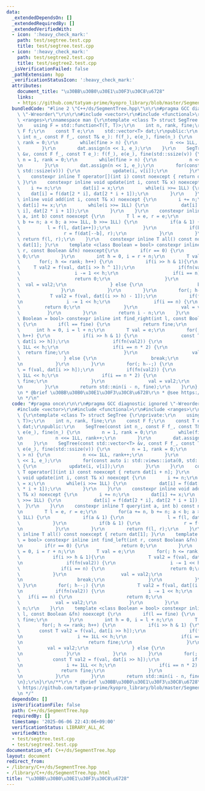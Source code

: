 ```yaml
---
data:
  _extendedDependsOn: []
  _extendedRequiredBy: []
  _extendedVerifiedWith:
  - icon: ':heavy_check_mark:'
    path: test/segtree.test.cpp
    title: test/segtree.test.cpp
  - icon: ':heavy_check_mark:'
    path: test/segtree2.test.cpp
    title: test/segtree2.test.cpp
  _isVerificationFailed: false
  _pathExtension: hpp
  _verificationStatusIcon: ':heavy_check_mark:'
  attributes:
    document_title: "\u30BB\u30B0\u30E1\u30F3\u30C8\u6728"
    links:
    - https://github.com/tatyam-prime/kyopro_library/blob/master/SegmentTree.cpp
  bundledCode: "#line 2 \"C++/ds/SegmentTree.hpp\"\n\r\n#pragma GCC diagnostic ignored\
    \ \"-Wreorder\"\r\n\r\n#include <vector>\r\n#include <functional>\r\n#include\
    \ <ranges>\r\nnamespace man {\r\ntemplate <class T> struct SegTree {\r\nprivate:\r\
    \n    using F = std::function<T(T, T)>;\r\n    int n, rank, fine;\r\n    const\
    \ F f;\r\n    const T e;\r\n    std::vector<T> dat;\r\npublic:\r\n    SegTree(const\
    \ int n_, const F f_, const T& e_): f(f_), e(e_), fine(n_) {\r\n        n = 1,\
    \ rank = 0;\r\n        while(fine > n) {\r\n            n <<= 1LL, rank++;\r\n\
    \        }\r\n        dat.assign(n << 1, e_);\r\n    }\r\n    SegTree(const std::vector<T>\
    \ &v, const F f_, const T e_): f(f_), e(e_), fine(std::ssize(v)) {\r\n       \
    \ n = 1, rank = 0;\r\n        while(fine > n) {\r\n            n <<= 1LL, rank++;\r\
    \n        }\r\n        dat.assign(n << 1, e_);\r\n        for(const auto i: std::views::iota(0,\
    \ std::ssize(v))) {\r\n            update(i, v[i]);\r\n        }\r\n    }\r\n\
    \    constexpr inline T operator[](int i) const noexcept { return dat[i + n];\
    \ }\r\n    constexpr inline void update(int i, const T& x) noexcept {\r\n    \
    \    i += n;\r\n        dat[i] = x;\r\n        while(i >>= 1LL) {\r\n        \
    \    dat[i] = f(dat[2 * i], dat[2 * i + 1]);\r\n        }\r\n    }\r\n    constexpr\
    \ inline void add(int i, const T& x) noexcept {\r\n        i += n;\r\n       \
    \ dat[i] += x;\r\n        while(i >>= 1LL) {\r\n            dat[i] = f(dat[2 *\
    \ i], dat[2 * i + 1]);\r\n        }\r\n    }\r\n    constexpr inline T query(int\
    \ a, int b) const noexcept {\r\n        T l = e, r = e;\r\n        for(a += n,\
    \ b += n; a < b; a >>= 1LL, b >>= 1LL) {\r\n            if(a & 1) {\r\n      \
    \          l = f(l, dat[a++]);\r\n            }\r\n            if(b & 1) {\r\n\
    \                r = f(dat[--b], r);\r\n            }\r\n        }\r\n       \
    \ return f(l, r);\r\n    }\r\n    constexpr inline T all() const noexcept { return\
    \ dat[1]; }\r\n    template <class Boolean = bool> constexpr inline int find_left(int\
    \ r, const Boolean &fn) noexcept{\r\n        if(r == 0) {\r\n            return\
    \ 0;\r\n        }\r\n        int h = 0, i = r + n;\r\n        T val = e;\r\n \
    \       for(; h <= rank; h++) {\r\n            if(i >> h & 1){\r\n           \
    \     T val2 = f(val, dat[i >> h ^ 1]);\r\n                if(fn(val2)) {\r\n\
    \                    i -= 1 << h;\r\n                    if(i == n) {\r\n    \
    \                    return 0;\r\n                    }\r\n                  \
    \  val = val2;\r\n                } else {\r\n                    break;\r\n \
    \               }\r\n            }\r\n        }\r\n        for(; h--;) {\r\n \
    \           T val2 = f(val, dat[(i >> h) - 1]);\r\n            if(fn(val2)) {\r\
    \n                i -= 1 << h;\r\n                if(i == n) {\r\n           \
    \         return 0;\r\n                }\r\n                val = val2;\r\n  \
    \          }\r\n        }\r\n        return i - n;\r\n    }\r\n    template <class\
    \ Boolean = bool> constexpr inline int find_right(int l, const Boolean &fn) noexcept\
    \ {\r\n        if(l == fine) {\r\n            return fine;\r\n        }\r\n  \
    \      int h = 0, i = l + n;\r\n        T val = e;\r\n        for(; h <= rank;\
    \ h++) {\r\n            if(i >> h & 1) {\r\n                const T val2 = f(val,\
    \ dat[i >> h]);\r\n                if(fn(val2)) {\r\n                    i +=\
    \ 1LL << h;\r\n                    if(i == n * 2) {\r\n                      \
    \  return fine;\r\n                    }\r\n                    val = val2;\r\n\
    \                } else {\r\n                    break;\r\n                }\r\
    \n            }\r\n        }\r\n        for(; h--;) {\r\n            const T val2\
    \ = f(val, dat[i >> h]);\r\n            if(fn(val2)) {\r\n                i +=\
    \ 1LL << h;\r\n                if(i == n * 2) {\r\n                    return\
    \ fine;\r\n                }\r\n                val = val2;\r\n            }\r\
    \n        }\r\n        return std::min(i - n, fine);\r\n    }\r\n};\r\n}\r\n/**\r\
    \n * @brief \u30BB\u30B0\u30E1\u30F3\u30C8\u6728\r\n * @see https://github.com/tatyam-prime/kyopro_library/blob/master/SegmentTree.cpp\r\
    \n */\n"
  code: "#pragma once\r\n\r\n#pragma GCC diagnostic ignored \"-Wreorder\"\r\n\r\n\
    #include <vector>\r\n#include <functional>\r\n#include <ranges>\r\nnamespace man\
    \ {\r\ntemplate <class T> struct SegTree {\r\nprivate:\r\n    using F = std::function<T(T,\
    \ T)>;\r\n    int n, rank, fine;\r\n    const F f;\r\n    const T e;\r\n    std::vector<T>\
    \ dat;\r\npublic:\r\n    SegTree(const int n_, const F f_, const T& e_): f(f_),\
    \ e(e_), fine(n_) {\r\n        n = 1, rank = 0;\r\n        while(fine > n) {\r\
    \n            n <<= 1LL, rank++;\r\n        }\r\n        dat.assign(n << 1, e_);\r\
    \n    }\r\n    SegTree(const std::vector<T> &v, const F f_, const T e_): f(f_),\
    \ e(e_), fine(std::ssize(v)) {\r\n        n = 1, rank = 0;\r\n        while(fine\
    \ > n) {\r\n            n <<= 1LL, rank++;\r\n        }\r\n        dat.assign(n\
    \ << 1, e_);\r\n        for(const auto i: std::views::iota(0, std::ssize(v)))\
    \ {\r\n            update(i, v[i]);\r\n        }\r\n    }\r\n    constexpr inline\
    \ T operator[](int i) const noexcept { return dat[i + n]; }\r\n    constexpr inline\
    \ void update(int i, const T& x) noexcept {\r\n        i += n;\r\n        dat[i]\
    \ = x;\r\n        while(i >>= 1LL) {\r\n            dat[i] = f(dat[2 * i], dat[2\
    \ * i + 1]);\r\n        }\r\n    }\r\n    constexpr inline void add(int i, const\
    \ T& x) noexcept {\r\n        i += n;\r\n        dat[i] += x;\r\n        while(i\
    \ >>= 1LL) {\r\n            dat[i] = f(dat[2 * i], dat[2 * i + 1]);\r\n      \
    \  }\r\n    }\r\n    constexpr inline T query(int a, int b) const noexcept {\r\
    \n        T l = e, r = e;\r\n        for(a += n, b += n; a < b; a >>= 1LL, b >>=\
    \ 1LL) {\r\n            if(a & 1) {\r\n                l = f(l, dat[a++]);\r\n\
    \            }\r\n            if(b & 1) {\r\n                r = f(dat[--b], r);\r\
    \n            }\r\n        }\r\n        return f(l, r);\r\n    }\r\n    constexpr\
    \ inline T all() const noexcept { return dat[1]; }\r\n    template <class Boolean\
    \ = bool> constexpr inline int find_left(int r, const Boolean &fn) noexcept{\r\
    \n        if(r == 0) {\r\n            return 0;\r\n        }\r\n        int h\
    \ = 0, i = r + n;\r\n        T val = e;\r\n        for(; h <= rank; h++) {\r\n\
    \            if(i >> h & 1){\r\n                T val2 = f(val, dat[i >> h ^ 1]);\r\
    \n                if(fn(val2)) {\r\n                    i -= 1 << h;\r\n     \
    \               if(i == n) {\r\n                        return 0;\r\n        \
    \            }\r\n                    val = val2;\r\n                } else {\r\
    \n                    break;\r\n                }\r\n            }\r\n       \
    \ }\r\n        for(; h--;) {\r\n            T val2 = f(val, dat[(i >> h) - 1]);\r\
    \n            if(fn(val2)) {\r\n                i -= 1 << h;\r\n             \
    \   if(i == n) {\r\n                    return 0;\r\n                }\r\n   \
    \             val = val2;\r\n            }\r\n        }\r\n        return i -\
    \ n;\r\n    }\r\n    template <class Boolean = bool> constexpr inline int find_right(int\
    \ l, const Boolean &fn) noexcept {\r\n        if(l == fine) {\r\n            return\
    \ fine;\r\n        }\r\n        int h = 0, i = l + n;\r\n        T val = e;\r\n\
    \        for(; h <= rank; h++) {\r\n            if(i >> h & 1) {\r\n         \
    \       const T val2 = f(val, dat[i >> h]);\r\n                if(fn(val2)) {\r\
    \n                    i += 1LL << h;\r\n                    if(i == n * 2) {\r\
    \n                        return fine;\r\n                    }\r\n          \
    \          val = val2;\r\n                } else {\r\n                    break;\r\
    \n                }\r\n            }\r\n        }\r\n        for(; h--;) {\r\n\
    \            const T val2 = f(val, dat[i >> h]);\r\n            if(fn(val2)) {\r\
    \n                i += 1LL << h;\r\n                if(i == n * 2) {\r\n     \
    \               return fine;\r\n                }\r\n                val = val2;\r\
    \n            }\r\n        }\r\n        return std::min(i - n, fine);\r\n    }\r\
    \n};\r\n}\r\n/**\r\n * @brief \u30BB\u30B0\u30E1\u30F3\u30C8\u6728\r\n * @see\
    \ https://github.com/tatyam-prime/kyopro_library/blob/master/SegmentTree.cpp\r\
    \n */"
  dependsOn: []
  isVerificationFile: false
  path: C++/ds/SegmentTree.hpp
  requiredBy: []
  timestamp: '2025-06-06 22:43:06+09:00'
  verificationStatus: LIBRARY_ALL_AC
  verifiedWith:
  - test/segtree.test.cpp
  - test/segtree2.test.cpp
documentation_of: C++/ds/SegmentTree.hpp
layout: document
redirect_from:
- /library/C++/ds/SegmentTree.hpp
- /library/C++/ds/SegmentTree.hpp.html
title: "\u30BB\u30B0\u30E1\u30F3\u30C8\u6728"
---
```

